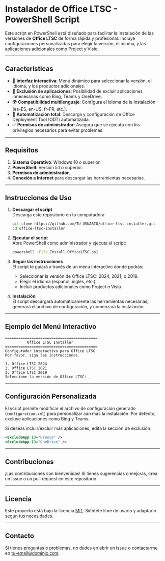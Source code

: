 # **Instalador de Office LTSC - PowerShell Script**

Este script en PowerShell está diseñado para facilitar la instalación de las versiones de **Office LTSC** de forma rápida y profesional. Incluye configuraciones personalizadas para elegir la versión, el idioma, y las aplicaciones adicionales como Project y Visio.

---

## **Características**
- 🚀 **Interfaz interactiva**: Menú dinámico para seleccionar la versión, el idioma, y los productos adicionales.
- 🔧 **Exclusión de aplicaciones**: Posibilidad de excluir aplicaciones innecesarias como Bing, Teams y OneDrive.
- 🌍 **Compatibilidad multilenguaje**: Configura el idioma de la instalación (es-ES, en-US, fr-FR, etc.).
- 💾 **Automatización total**: Descarga y configuración de Office Deployment Tool (ODT) automatizada.
- ✅ **Permisos de administrador**: Asegura que se ejecuta con los privilegios necesarios para evitar problemas.

---

## **Requisitos**
1. **Sistema Operativo**: Windows 10 o superior.
2. **PowerShell**: Versión 5.1 o superior.
3. **Permisos de administrador**.
4. **Conexión a Internet** para descargar las herramientas necesarias.

---

## **Instrucciones de Uso**

1. **Descargar el script**  
   Descarga este repositorio en tu computadora:
   ```bash
   git clone https://github.com/TU-USUARIO/office-ltsc-installer.git
   cd office-ltsc-installer
   ```

2. **Ejecutar el script**  
   Abre PowerShell como administrador y ejecuta el script:
   ```bash
   powershell -File Install-OfficeLTSC.ps1
   ```

3. **Seguir las instrucciones**  
   El script te guiará a través de un menú interactivo donde podrás:
   - Seleccionar la versión de Office LTSC: 2024, 2021, o 2019.
   - Elegir el idioma (español, inglés, etc.).
   - Incluir productos adicionales como Project o Visio.

4. **Instalación**  
   El script descargará automáticamente las herramientas necesarias, generará el archivo de configuración, y comenzará la instalación.

---

## **Ejemplo del Menú Interactivo**
```
==========================================
          Office LTSC Installer           
==========================================
Configurador interactivo para Office LTSC
Por favor, siga las instrucciones.

1. Office LTSC 2024
2. Office LTSC 2021
3. Office LTSC 2019
Seleccione la versión de Office LTSC: _
```

---

## **Configuración Personalizada**
El script permite modificar el archivo de configuración generado (`configuration.xml`) para personalizar aún más la instalación. Por defecto, excluye aplicaciones como Bing y Teams.

Si deseas incluir/excluir más aplicaciones, edita la sección de exclusión:
```xml
<ExcludeApp ID="Groove" />
<ExcludeApp ID="OneDrive" />
```

---

## **Contribuciones**
¡Las contribuciones son bienvenidas! Si tienes sugerencias o mejoras, crea un issue o un pull request en este repositorio.

---

## **Licencia**
Este proyecto está bajo la licencia [MIT](LICENSE). Siéntete libre de usarlo y adaptarlo según tus necesidades.

---

## **Contacto**
Si tienes preguntas o problemas, no dudes en abrir un issue o contactarme en [tu-email@dominio.com](mailto:tu-email@dominio.com).
